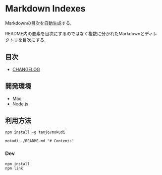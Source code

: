 # Markdown Indexes

Markdownの目次を自動生成する.

README内の要素を目次にするのではなく複数に分かれたMarkdownとディレクトリを目次にする.

## 目次

- [CHANGELOG](CHANGELOG.md)

## 開発環境

- Mac
- Node.js

## 利用方法

```
npm install -g tanjo/mokudi
```

```
mokudi ./README.md "# Contents"
```

### Dev

```
npm install
npm link
```